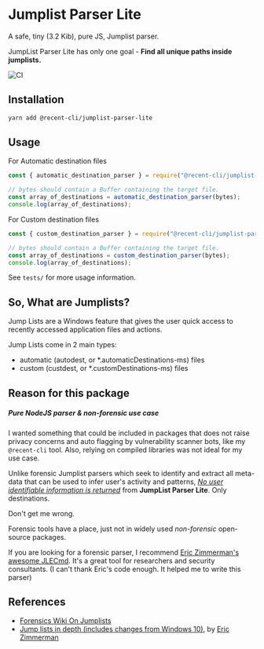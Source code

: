 # Jumplist Parser Lite

A safe, tiny (3.2 Kib), pure JS, Jumplist parser.

JumpList Parser Lite has only one goal - **Find all unique paths inside jumplists.** 

![CI](https://github.com/ashbeats/jumplist-parser-lite/workflows/CI/badge.svg?branch=master&event=push)

## Installation

```bash
yarn add @recent-cli/jumplist-parser-lite
```


## Usage

For Automatic destination files

```javascript
const { automatic_destination_parser } = require("@recent-cli/jumplist-parser-lite");

// bytes should contain a Buffer containing the target file. 
const array_of_destinations = automatic_destination_parser(bytes);
console.log(array_of_destinations);
```

For Custom destination files

```javascript
const { custom_destination_parser } = require("@recent-cli/jumplist-parser-lite");

// bytes should contain a Buffer containing the target file. 
const array_of_destinations = custom_destination_parser(bytes);
console.log(array_of_destinations);
```

See `tests/` for more usage information. 


## So, What are Jumplists?

Jump Lists are a Windows feature that gives the user quick access to recently accessed application files and actions.

Jump Lists come in 2 main types:

- automatic (autodest, or *.automaticDestinations-ms) files
- custom (custdest, or *.customDestinations-ms) files


## Reason for this package

##### Pure NodeJS parser & non-forensic use case

I wanted something that could be included in packages that does not raise privacy concerns and auto flagging by vulnerability scanner bots, like my `@recent-cli` tool. Also, relying on compiled libraries was not ideal for my use case.

Unlike forensic Jumplist parsers which seek to identify and extract all meta-data that can be used to infer user's activity and patterns, *<u>No user identifiable information is returned</u>* from **JumpList Parser Lite**. Only destinations.

Don't get me wrong. 

Forensic tools have a place, just not in widely used *non-forensic* open-source packages. 

If you are looking for a forensic parser, I recommend [Eric Zimmerman's awesome JLECmd](https://github.com/EricZimmerman/JLECmd). It's a great tool for researchers and security consultants. (I can't thank Eric's code enough. It helped me to write this parser)



## References

- [Forensics Wiki On Jumplists](https://web.archive.org/web/20190829145904/http://forensicswiki.org/wiki/Jump_Lists)
- [Jump lists in depth (includes changes from Windows 10)](https://web.archive.org/web/20190829145904/http://binaryforay.blogspot.com/2016/02/jump-lists-in-depth-understand-format.html), by [Eric Zimmerman](https://github.com/EricZimmerman)


